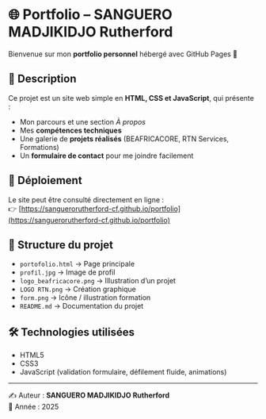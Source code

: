 # 🌐 Portfolio – SANGUERO MADJIKIDJO Rutherford

Bienvenue sur mon **portfolio personnel** hébergé avec GitHub Pages 🚀  

## 📖 Description
Ce projet est un site web simple en **HTML, CSS et JavaScript**, qui présente :  
- Mon parcours et une section *À propos*  
- Mes **compétences techniques**  
- Une galerie de **projets réalisés** (BEAFRICACORE, RTN Services, Formations)  
- Un **formulaire de contact** pour me joindre facilement  

## 🚀 Déploiement
Le site peut être consulté directement en ligne :  
👉 [https://sanguerorutherford-cf.github.io/portfolio](https://sanguerorutherford-cf.github.io/portfolio)

## 📂 Structure du projet
- `portofolio.html` → Page principale  
- `profil.jpg` → Image de profil  
- `logo_beafricacore.png` → Illustration d’un projet  
- `LOGO RTN.png` → Création graphique  
- `form.png` → Icône / illustration formation  
- `README.md` → Documentation du projet  

## 🛠️ Technologies utilisées
- HTML5  
- CSS3  
- JavaScript (validation formulaire, défilement fluide, animations)  

---

✍️ Auteur : **SANGUERO MADJIKIDJO Rutherford**  
📅 Année : 2025
